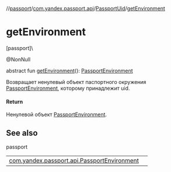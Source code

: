 //[passport](../../../index.md)/[com.yandex.passport.api](../index.md)/[PassportUid](index.md)/[getEnvironment](get-environment.md)

# getEnvironment

[passport]\

@NonNull

abstract fun [getEnvironment](get-environment.md)(): [PassportEnvironment](../-passport-environment/index.md)

Возвращает ненулевый объект паспортного окружения [PassportEnvironment](../-passport-environment/index.md), которому принадлежит uid.

#### Return

Ненулевой объект [PassportEnvironment](../-passport-environment/index.md).

## See also

passport

| | |
|---|---|
| [com.yandex.passport.api.PassportEnvironment](../-passport-environment/index.md) |  |
